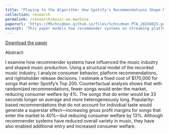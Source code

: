 ```yaml
---
title: "Playing to the Algorithm: How Spotify's Recommendations Shape Music Production"
collection: research
permalink: /research/music-ex-machina
paperurl: 'https://MSchnidman.github.io/files/Schnidman_PTA_20250825.pdf'
excerpt: 'This paper models how recommender systems on streaming platforms (e.g., Spotify) affect the characteristics of music record labels choose to release.'
---
```


[Download the paper](https://MSchnidman.github.io/files/Schnidman_PTA_20250825.pdf)

Abstract:

I examine how recommender systems have influenced the music industry and shaped
music production. Using a structural model of the recorded music industry, I analyze
consumer behavior, platform recommendations, and rightsholder release decisions.
I estimate a fixed cost of $170,000 for songs that enter Spotify’s Top 200. Counterfactual
analysis shows that with randomized recommendations, fewer songs would
enter the market, reducing consumer welfare by 4%. The songs that do enter would
be 33 seconds longer on average and more heterogeneously long. Popularity-based
recommendations that do not account for individual taste would generate a superstar
effect—increasing gross profit margins for songs that enter the market to 40%—but
reducing consumer welfare by 13%. Although recommender systems have reduced
overall variety in music, they have also enabled additional entry and increased consumer
welfare.